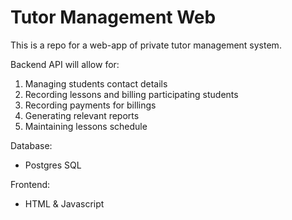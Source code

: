 # Tutor Management Web
This is a repo for a web-app of private tutor management system.

Backend API will allow for:
1. Managing students contact details
2. Recording lessons and billing participating students
3. Recording payments for billings
4. Generating relevant reports
5. Maintaining lessons schedule

Database:
* Postgres SQL

Frontend:
* HTML & Javascript